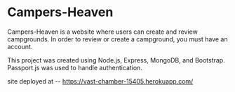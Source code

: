 # Campers-Heaven

Campers-Heaven is a website where users can create and review campgrounds. In order to review or create a campground, you must have an account.

This project was created using Node.js, Express, MongoDB, and Bootstrap. Passport.js was used to handle authentication.

site deployed at -- https://vast-chamber-15405.herokuapp.com/
